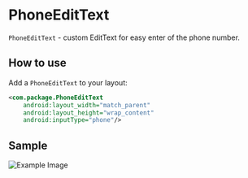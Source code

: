 PhoneEditText
=============

`PhoneEditText` - custom EditText for easy enter  of the phone number.

## How to use
Add a `PhoneEditText` to your layout:
```xml
<com.package.PhoneEditText
    android:layout_width="match_parent"
    android:layout_height="wrap_content"
    android:inputType="phone"/>
```
## Sample

![Example Image](https://raw.github.com/murcy/PhoneEditText/master/graphics/sample.gif)
